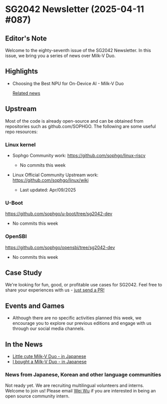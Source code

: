 # SG2042 Newsletter (2025-04-11 #087)

## Editor's Note

Welcome to the eighty-seventh issue of the SG2042 Newsletter. In this issue, we bring you a series of news over Milk-V Duo.

## Highlights

+ Choosing the Best NPU for On-Device AI - Milk-V Duo

  [Related news](https://x.com/MisterTechBlog/status/1910465958382362877)

## Upstream

Most of the code is already open-source and can be obtained from repositories such as github.com/SOPHGO. The following are some useful repo resources:

### Linux kernel

+ Sophgo Community work: https://github.com/sophgo/linux-riscv

  + No commits this week

+ Linux Official Community Upstream work: https://github.com/sophgo/linux/wiki

  + Last updated: Apr/09/2025


### U-Boot

https://github.com/sophgo/u-boot/tree/sg2042-dev

+ No commits this week

### OpenSBI

https://github.com/sophgo/opensbi/tree/sg2042-dev

+ No commits this week

## Case Study

We're looking for fun, good, or profitable use cases for SG2042. Feel free to share your experiences with us - [just send a PR!](https://github.com/sophgocommunity/SG2042-Newsletter/pulls)

## Events and Games

- Although there are no specific activities planned this week, we encourage you to explore our previous editions and engage with us through our social media channels.


## In the News

+ [Little cute Milk-V Duo - in Japanese][news-1]
+ [I bought a Milk-V Duo - in Japanese][news-2]

[news-1]:https://x.com/s_dm_u/status/1908207198892941611
[news-2]:https://x.com/s_dm_u/status/1908049531360760082

### News from Japanese, Korean and other language communities

Not ready yet. We are recruiting multilingual volunteers and interns. Welcome to join us! Please email [Wei Wu](mailto:wuwei2016@iscas.ac.cn) if you are interested in being an open source community intern.